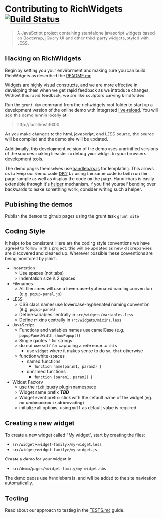# Contributing to RichWidgets [![Build Status](https://travis-ci.org/richwidgets/richwidgets.png?branch=master)](https://travis-ci.org/richwidgets/richwidgets) #

> A JavaScript project containing standalone javascript widgets based on Bootstrap, jQuery UI and other third-party widgets, styled with LESS.

## Hacking on RichWidgets

Begin by setting you your environment and making sure you can build RichWidgets as described the
[README.md](https://github.com/richwidgets/richwidgets/blob/master/README.md).

Widgets are highly visual constructs, and we are more effective in developing them when we get rapid feedback as we introduce changes.
Without this rapid feedback, we are like sculptors carving blindfolded!

Run the `grunt dev` command from the richwidgets root folder to start up a development version of the online demo with
integrated [live-reload](https://github.com/livereload/livereload-js).  You will see this demo runnin locally at:

> http://localhost:9000

As you make changes to the html, javascript, and LESS
source, the source will be compiled and the demo site will be updated.

Additionally, this development version of the demo uses unminified versions of the sources making it easier to debug your widget
in your browsers development tools.

The demo pages themselves use [handlebars.js](http://handlebarsjs.com/) for templating.  This allows us to keep our demo
code [DRY](http://en.wikipedia.org/wiki/Don%27t_Repeat_Yourself) by using the same code to both run the page sample as well as display
the code on the page.  Handlebars is easily extensible through it's [helper](http://assemble.io/docs/Custom-Helpers.html)
mechanism.  If you find yourself bending over backwards to make something work, consider writing such a helper.

## Publishing the demos

Publish the demos to github pages using the grunt task `grunt site`

## Coding Style

It helps to be consistent.  Here are the coding style conventions we have agreed to follow in this project.  this will be
updated as new discrepancies are discovered and cleaned up.  Wherever possible these conventions are being monitored by
jshint.

* Indentation
    * Use spaces (not tabs)
    * Indentation size is 2 spaces
* Filenames
    * All filenames will use a lowercase-hyphenated naming convention (e.g. `popup-panel.js`)
* LESS
  * CSS class names use lowercase-hyphenated naming convention (e.g. `popup-panel`)
  * Define variables centrally in `src/widgets/variables.less`
  * Define mixins centrally in `src/widgets/mixins.less`
* JavaScript
  * Functions and variables names use camelCase (e.g. `popupPanelWidth`, `showPopup()`)
  * Single quotes `'` for strings
  * do not use `self` for capturing a reference to `this`
      * use `widget` where it makes sense to do so, `that` otherwise
  * function white-spaces
      * named functions
          * `function name(param1, param2) {`
      * unnamed functions
          * `function (param1, param2) {`
* Widget Factory
  * use the `rich` jquery plugin namespace
  * Widget name prefix ***TBD***
  * Widget event prefix: stick with the default name of the widget (eg. no underscores or abbreviating)
  * initialize all options, using `null` as default value is required

## Creating a new widget

To create a new widget called "My widget", start by creating the files:

* `src/widget/<widget-family>/my-widget.less`
* `src/widget/<widget-family>/my-widget.js`

Create a demo for your widget in

* `src/demo/pages/<widget-family/my-widget.hbs`

The demo pages use [handlebars.js](http://handlebarsjs.com/), and will be added to the site navigation automatically.

## Testing

Read about our approach to testing in the [TESTS.md](https://github.com/richwidgets/richwidgets/blob/master/TESTS.md) guide.
